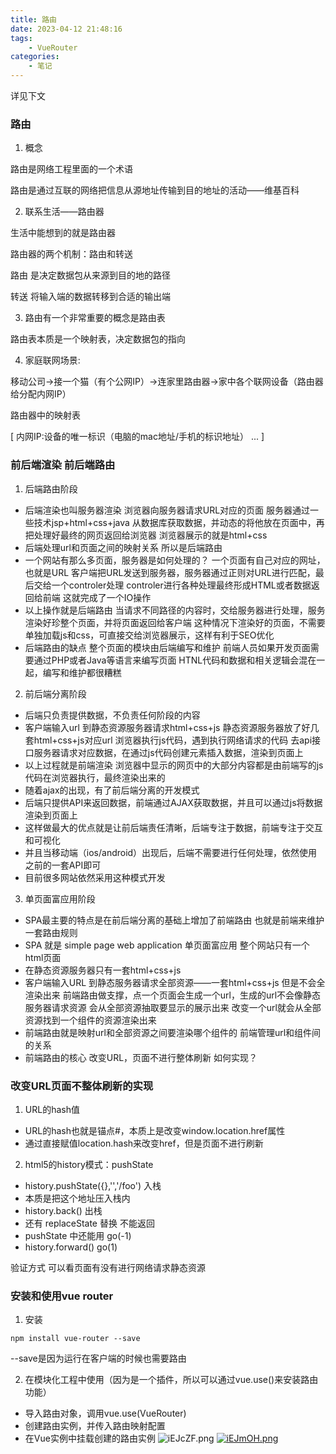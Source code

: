 ```yaml
---
title: 路由
date: 2023-04-12 21:48:16
tags:
    - VueRouter
categories:
    - 笔记
---
```

详见下文
<!--more-->

### 路由

1. 概念

路由是网络工程里面的一个术语

路由是通过互联的网络把信息从源地址传输到目的地址的活动——维基百科

2. 联系生活——路由器

生活中能想到的就是路由器

路由器的两个机制：路由和转送

路由 是决定数据包从来源到目的地的路径

转送 将输入端的数据转移到合适的输出端

3. 路由有一个非常重要的概念是路由表

路由表本质是一个映射表，决定数据包的指向

4. 家庭联网场景:

移动公司→接一个猫（有个公网IP）→连家里路由器→家中各个联网设备（路由器给分配内网IP）

路由器中的映射表

[
    内网IP:设备的唯一标识（电脑的mac地址/手机的标识地址）
    ...
]

### 前后端渲染 前后端路由

1. 后端路由阶段

+ 后端渲染也叫服务器渲染
浏览器向服务器请求URL对应的页面
服务器通过一些技术jsp+html+css+java 从数据库获取数据，并动态的将他放在页面中，再把处理好最终的网页返回给浏览器
浏览器展示的就是html+css
+ 后端处理url和页面之间的映射关系 所以是后端路由
+ 一个网站有那么多页面，服务器是如何处理的？
一个页面有自己对应的网址，也就是URL
客户端把URL发送到服务器，服务器通过正则对URL进行匹配，最后交给一个controler处理
controler进行各种处理最终形成HTML或者数据返回给前端
这就完成了一个IO操作
+ 以上操作就是后端路由
当请求不同路径的内容时，交给服务器进行处理，服务渲染好珍整个页面，并将页面返回给客户端
这种情况下渲染好的页面，不需要单独加载js和css，可直接交给浏览器展示，这样有利于SEO优化
+ 后端路由的缺点
整个页面的模块由后端编写和维护
前端人员如果开发页面需要通过PHP或者Java等语言来编写页面
HTNL代码和数据和相关逻辑会混在一起，编写和维护都很糟糕

2. 前后端分离阶段

+ 后端只负责提供数据，不负责任何阶段的内容
+ 客户端输入url
到静态资源服务器请求html+css+js
静态资源服务器放了好几套html+css+js对应url
浏览器执行js代码，遇到执行网络请求的代码
去api接口服务器请求对应数据，在通过js代码创建元素插入数据，渲染到页面上
+ 以上过程就是前端渲染
浏览器中显示的网页中的大部分内容都是由前端写的js代码在浏览器执行，最终渲染出来的
+ 随着ajax的出现，有了前后端分离的开发模式
+ 后端只提供API来返回数据，前端通过AJAX获取数据，并且可以通过js将数据渲染到页面上
+ 这样做最大的优点就是让前后端责任清晰，后端专注于数据，前端专注于交互和可视化
+ 并且当移动端（ios/android）出现后，后端不需要进行任何处理，依然使用之前的一套API即可
+ 目前很多网站依然采用这种模式开发

3. 单页面富应用阶段

+ SPA最主要的特点是在前后端分离的基础上增加了前端路由
也就是前端来维护一套路由规则
+ SPA 就是 simple page web application 单页面富应用
整个网站只有一个html页面
+ 在静态资源服务器只有一套html+css+js
+ 客户端输入URL
到静态服务器请求全部资源——一套html+css+js 但是不会全渲染出来
前端路由做支撑，点一个页面会生成一个url，生成的url不会像静态服务器请求资源
会从全部资源抽取要显示的展示出来
改变一个url就会从全部资源找到一个组件的资源渲染出来
+ 前端路由就是映射url和全部资源之间要渲染哪个组件的
前端管理url和组件间的关系
+ 前端路由的核心
改变URL，页面不进行整体刷新
如何实现？

### 改变URL页面不整体刷新的实现

1. URL的hash值

+ URL的hash也就是锚点#，本质上是改变window.location.href属性
+ 通过直接赋值location.hash来改变href，但是页面不进行刷新


2. html5的history模式：pushState

+ history.pushState({},'','/foo')  入栈
+ 本质是把这个地址压入栈内
+ history.back()  出栈
+ 还有 replaceState 替换 不能返回 
+ pushState 中还能用 go(-1)
+ history.forward() go(1)

验证方式 可以看页面有没有进行网络请求静态资源


### 安装和使用vue router

1. 安装
```
npm install vue-router --save
```
--save是因为运行在客户端的时候也需要路由

2. 在模块化工程中使用（因为是一个插件，所以可以通过vue.use()来安装路由功能）
+ 导入路由对象，调用vue.use(VueRouter)
+ 创建路由实例，并传入路由映射配置
+ 在Vue实例中挂载创建的路由实例
![iEJcZF.png](https://i.328888.xyz/2023/04/16/iEJcZF.png)
[![iEJmOH.png](https://i.328888.xyz/2023/04/16/iEJmOH.png)](https://imgloc.com/i/iEJmOH)